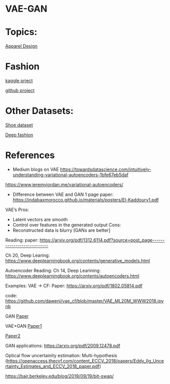 # VAE-GAN

# Topics:
[Apparel Design](https://arxiv.org/pdf/2009.01053.pdf)

# Fashion
[kaggle prject](https://www.kaggle.com/ethanwharris/fashion-mnist-vae-with-pytorch-and-torchbearer)

[github project](https://github.com/ANLGBOY/VAE-with-PyTorch)


# Other Datasets:
[Shoe dataset](http://vision.cs.utexas.edu/projects/finegrained/utzap50k/) 


[Deep fashion](http://mmlab.ie.cuhk.edu.hk/projects/DeepFashion.html)


# References
- Medium blogs on VAE
https://towardsdatascience.com/intuitively-understanding-variational-autoencoders-1bfe67eb5daf

https://www.jeremyjordan.me/variational-autoencoders/

- Difference between VAE and GAN
1 page paper: https://indabaxmorocco.github.io/materials/posters/El-Kaddoury1.pdf

VAE’s
Pros:
- Latent vectors are smooth
- Control over features in the generated output
Cons:
- Reconstructed data is blurry [GANs are better]

Reading:
paper: https://arxiv.org/pdf/1312.6114.pdf?source=post_page---------------------------

Ch 20, Deep Learing: https://www.deeplearningbook.org/contents/generative_models.html

Autoencoder Reading:
Ch 14, Deep Learining: https://www.deeplearningbook.org/contents/autoencoders.html

Examples:
VAE -> CF:
Paper: https://arxiv.org/pdf/1802.05814.pdf

code: https://github.com/dawenl/vae_cf/blob/master/VAE_ML20M_WWW2018.ipynb

GAN
[Paper](https://arxiv.org/pdf/1406.2661.pdf)

VAE+GAN
[Paper1](https://arxiv.org/pdf/1706.04987.pdf)

[Paper2](https://arxiv.org/pdf/1705.07761.pdf)

GAN applications:
https://arxiv.org/pdf/2009.12478.pdf



Optical flow uncertainity estimation: Multi-hypothesis
(https://openaccess.thecvf.com/content_ECCV_2018/papers/Eddy_Ilg_Uncertainty_Estimates_and_ECCV_2018_paper.pdf)


https://bair.berkeley.edu/blog/2019/09/19/bit-swap/



